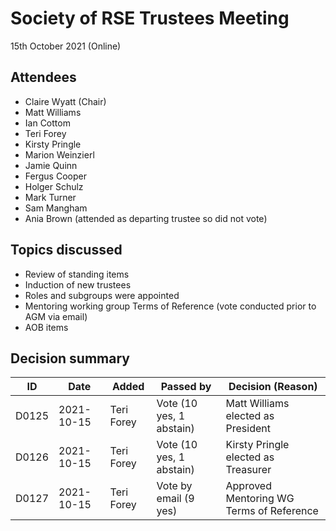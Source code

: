 # Society of RSE Trustees Meeting

15th October 2021 (Online)

## Attendees

   - Claire Wyatt (Chair)
   - Matt Williams
   - Ian Cottom
   - Teri Forey
   - Kirsty Pringle
   - Marion Weinzierl
   - Jamie Quinn
   - Fergus Cooper
   - Holger Schulz
   - Mark Turner
   - Sam Mangham
   - Ania Brown (attended as departing trustee so did not vote)
   

## Topics discussed

   - Review of standing items 
   - Induction of new trustees
   - Roles and subgroups were appointed
   - Mentoring working group Terms of Reference (vote conducted prior to AGM via email)
   - AOB items

## Decision summary

| ID  | Date       | Added       | Passed by | Decision (Reason)                                                                                                                                                                                                          |
|-----|------------|-------------|-----------|----------------------------------------------------------------------------------------------------------------------------------------------------------------------------------------------------------------------------|
| D0125 | 2021-10-15 | Teri Forey | Vote (10 yes, 1 abstain) | Matt Williams elected as President |
| D0126 | 2021-10-15 | Teri Forey | Vote (10 yes, 1 abstain) | Kirsty Pringle elected as Treasurer |
| D0127 | 2021-10-15 | Teri Forey | Vote by email (9 yes) | Approved Mentoring WG Terms of Reference |
